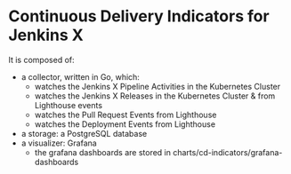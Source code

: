 # Continuous Delivery Indicators for Jenkins X

It is composed of:
- a collector, written in Go, which:
  - watches the Jenkins X Pipeline Activities in the Kubernetes Cluster
  - watches the Jenkins X Releases in the Kubernetes Cluster & from Lighthouse events
  - watches the Pull Request Events from Lighthouse
  - watches the Deployment Events from Lighthouse
- a storage: a PostgreSQL database
- a visualizer: Grafana
  - the grafana dashboards are stored in charts/cd-indicators/grafana-dashboards

